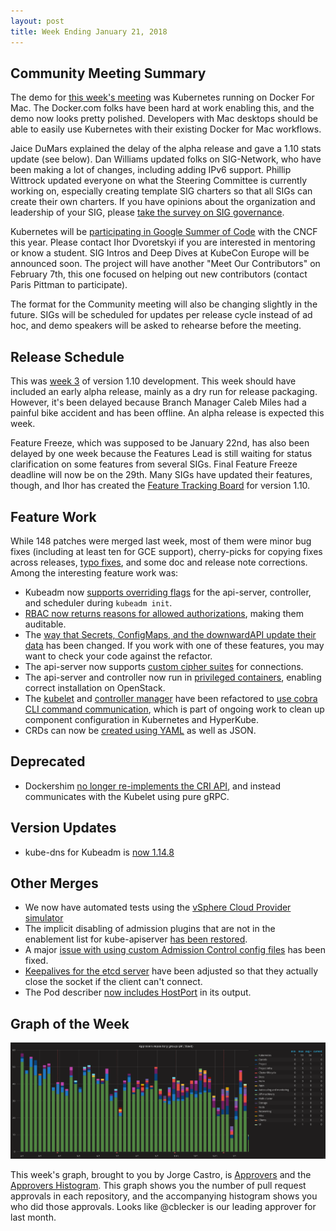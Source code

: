 ```yaml
---
layout: post
title: Week Ending January 21, 2018
---
```


## Community Meeting Summary

The demo for [this week's meeting](https://www.youtube.com/watch?v=x67RK7W-BnM) was Kubernetes running on Docker For Mac.  The Docker.com folks have been hard at work enabling this, and the demo now looks pretty polished.  Developers with Mac desktops should be able to easily use Kubernetes with their existing Docker for Mac workflows.

Jaice DuMars explained the delay of the alpha release and gave a 1.10 stats update (see below).  Dan Williams updated folks on SIG-Network, who have been making a lot of changes, including adding IPv6 support. Phillip Wittrock updated everyone on what the Steering Committee is currently working on, especially creating template SIG charters so that all SIGs can create their own charters.  If you have opinions about the organization and leadership of your SIG, please [take the survey on SIG governance](https://goo.gl/Zm81Ly).

Kubernetes will be [participating in Google Summer of Code](https://github.com/cncf/soc) with the CNCF this year.  Please contact Ihor Dvoretskyi if you are interested in mentoring or know a student.  SIG Intros and Deep Dives at KubeCon Europe will be announced soon.  The project will have another "Meet Our Contributors" on February 7th, this one focused on helping out new contributors (contact Paris Pittman to participate).

The format for the Community meeting will also be changing slightly in the future.  SIGs will be scheduled for updates per release cycle instead of ad hoc, and demo speakers will be asked to rehearse before the meeting.

## Release Schedule

This was [week 3](https://github.com/kubernetes/sig-release/blob/master/releases/release-1.10/release-1.10.md) of version 1.10 development.   This week should have included an early alpha release, mainly as a dry run for release packaging.  However, it's been delayed because Branch Manager Caleb Miles had a painful bike accident and has been offline.  An alpha release is expected this week.

Feature Freeze, which was supposed to be January 22nd, has also been delayed by one week because the Features Lead is still waiting for status clarification on some features from several SIGs.  Final Feature Freeze deadline will now be on the 29th.  Many SIGs have updated their features, though, and Ihor has created the [Feature Tracking Board](https://docs.google.com/spreadsheets/d/17bZrKTk8dOx5nomLrD1-93uBfajK5JS-v1o-nCLJmzE/edit?usp=sharing) for version 1.10.

## Feature Work

While 148 patches were merged last week, most of them were minor bug fixes (including at least ten for GCE support), cherry-picks for copying fixes across releases, [typo fixes](https://github.com/kubernetes/kubernetes/pull/50286), and some doc and release note corrections.  Among the interesting feature work was:

* Kubeadm now [supports overriding flags](https://github.com/kubernetes/kubernetes/pull/58080) for the api-server, controller, and scheduler during `kubeadm init`.
* [RBAC now returns reasons for allowed authorizations](https://github.com/kubernetes/kubernetes/pull/58531), making them auditable.
* The [way that Secrets, ConfigMaps, and the downwardAPI update their data](https://github.com/kubernetes/kubernetes/pull/57422) has been changed.  If you work with one of these features, you may want to check your code against the refactor.
* The api-server now supports [custom cipher suites](https://github.com/kubernetes/kubernetes/pull/48859) for connections.
* The api-server and controller now run in [privileged containers](https://github.com/kubernetes/kubernetes/pull/57561), enabling correct installation on OpenStack.
* The [kubelet](https://github.com/kubernetes/kubernetes/pull/58405) and [controller manager](https://github.com/kubernetes/kubernetes/pull/58398) have been refactored to [use cobra CLI command communication](https://github.com/kubernetes/kubernetes/issues/34732), which is part of ongoing work to clean up component configuration in Kubernetes and HyperKube.
* CRDs can now be [created using YAML](https://github.com/kubernetes/kubernetes/pull/58260) as well as JSON.

## Deprecated

* Dockershim [no longer re-implements the CRI API](https://github.com/kubernetes/kubernetes/pull/58548), and instead communicates with the Kubelet using pure gRPC.

## Version Updates

* kube-dns for Kubeadm is [now 1.14.8](https://github.com/kubernetes/kubernetes/pull/58013)

## Other Merges

* We now have automated tests using the [vSphere Cloud Provider simulator](https://github.com/kubernetes/kubernetes/pull/55918)
* The implicit disabling of admission plugins that are not in the enablement list for kube-apiserver [has been restored](https://github.com/kubernetes/kubernetes/pull/58517).
* A major [issue with using custom Admission Control config files](https://github.com/kubernetes/kubernetes/pull/58439) has been fixed.
* [Keepalives for the etcd server](https://github.com/kubernetes/kubernetes/pull/58008) have been adjusted so that they actually close the socket if the client can't connect.
* The Pod describer [now includes HostPort](https://github.com/kubernetes/kubernetes/pull/57507) in its output.

## Graph of the Week

![graph of approvals by week](/2018/images/approvers_graph.png)

This week's graph, brought to you by Jorge Castro, is [Approvers](https://k8s.devstats.cncf.io/dashboard/db/approvers?orgId=1&var-period=w&var-repogroups=All) and the [Approvers Histogram](https://k8s.devstats.cncf.io/dashboard/db/approvers-histogram?orgId=1&var-period_name=Last%20month&var-period=m&var-repogroup_name=All&var-repogroup=all).  This graph shows you the number of pull request approvals in each repository, and the accompanying histogram shows you who did those approvals. Looks like @cblecker is our leading approver for last month.
